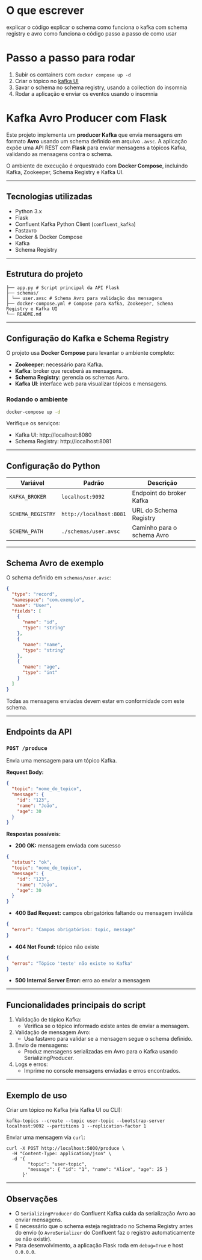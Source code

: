 # O que escrever

explicar o código
explicar o schema
como funciona o kafka com schema registry e avro
como funciona o código
passo a passo de como usar

# Passo a passo para rodar

1. Subir os containers com `docker compose up -d`
2. Criar o tópico no [kafka UI](http://localhost:8080/)
3. Savar o schema no schema registry, usando a collection do insomnia
4. Rodar a aplicação e enviar os eventos usando o insomnia

# Kafka Avro Producer com Flask

Este projeto implementa um **producer Kafka** que envia mensagens em formato **Avro** usando um schema definido em
arquivo `.avsc`. A aplicação expõe uma API REST com **Flask** para enviar mensagens a tópicos Kafka, validando as
mensagens contra o schema.

O ambiente de execução é orquestrado com **Docker Compose**, incluindo Kafka, Zookeeper, Schema Registry e Kafka UI.

---

## Tecnologias utilizadas

- Python 3.x
- Flask
- Confluent Kafka Python Client (`confluent_kafka`)
- Fastavro
- Docker & Docker Compose
- Kafka
- Schema Registry

---

## Estrutura do projeto

```
├── app.py # Script principal da API Flask
├── schemas/
│ └── user.avsc # Schema Avro para validação das mensagens
├── docker-compose.yml # Compose para Kafka, Zookeeper, Schema Registry e Kafka UI
└── README.md
```

---

## Configuração do Kafka e Schema Registry

O projeto usa **Docker Compose** para levantar o ambiente completo:

- **Zookeeper**: necessário para Kafka.
- **Kafka**: broker que receberá as mensagens.
- **Schema Registry**: gerencia os schemas Avro.
- **Kafka UI**: interface web para visualizar tópicos e mensagens.

### Rodando o ambiente

```bash
docker-compose up -d
```

Verifique os serviços:

* Kafka UI: http://localhost:8080
* Schema Registry: http://localhost:8081

---

## Configuração do Python

| Variável          | Padrão                  | Descrição                  |
|-------------------|-------------------------|----------------------------|
| `KAFKA_BROKER`    | `localhost:9092`        | Endpoint do broker Kafka   |
| `SCHEMA_REGISTRY` | `http://localhost:8081` | URL do Schema Registry     |
| `SCHEMA_PATH`     | `./schemas/user.avsc`   | Caminho para o schema Avro |

---

## Schema Avro de exemplo

O schema definido em `schemas/user.avsc`:

```json
{
  "type": "record",
  "namespace": "com.exemplo",
  "name": "User",
  "fields": [
    {
      "name": "id",
      "type": "string"
    },
    {
      "name": "name",
      "type": "string"
    },
    {
      "name": "age",
      "type": "int"
    }
  ]
}

```

Todas as mensagens enviadas devem estar em conformidade com este schema.

---

## Endpoints da API

### `POST /produce`

Envia uma mensagem para um tópico Kafka.

**Request Body:**

```json
{
  "topic": "nome_do_topico",
  "message": {
    "id": "123",
    "name": "João",
    "age": 30
  }
}
```

**Respostas possíveis:**

* **200 OK:** mensagem enviada com sucesso

```json
{
  "status": "ok",
  "topic": "nome_do_topico",
  "message": {
    "id": "123",
    "name": "João",
    "age": 30
  }
}
```

* **400 Bad Request:** campos obrigatórios faltando ou mensagem inválida

```json
{
  "error": "Campos obrigatórios: topic, message"
}
```

* **404 Not Found:** tópico não existe

```json
{
  "erros": "Tópico 'teste' não existe no Kafka"
}
```

* **500 Internal Server Error:** erro ao enviar a mensagem

---

## Funcionalidades principais do script

1. Validação de tópico Kafka:
    * Verifica se o tópico informado existe antes de enviar a mensagem.
2. Validação de mensagem Avro:
    * Usa fastavro para validar se a mensagem segue o schema definido.
3. Envio de mensagens:
    * Produz mensagens serializadas em Avro para o Kafka usando SerializingProducer.
4. Logs e erros:
    * Imprime no console mensagens enviadas e erros encontrados.

--- 

## Exemplo de uso

Criar um tópico no Kafka (via Kafka UI ou CLI):

```shell
kafka-topics --create --topic user-topic --bootstrap-server localhost:9092 --partitions 1 --replication-factor 1
```

Enviar uma mensagem via `curl`:

```shell
curl -X POST http://localhost:5000/produce \
  -H "Content-Type: application/json" \
  -d '{
        "topic": "user-topic",
        "message": { "id": "1", "name": "Alice", "age": 25 }
      }'
```

---

## Observações

* O `SerializingProducer` do Confluent Kafka cuida da serialização Avro ao enviar mensagens.
* É necessário que o schema esteja registrado no Schema Registry antes do envio (o `AvroSerializer` do Confluent faz o
  registro automaticamente se não existir).
* Para desenvolvimento, a aplicação Flask roda em `debug=True` e host `0.0.0.0`.